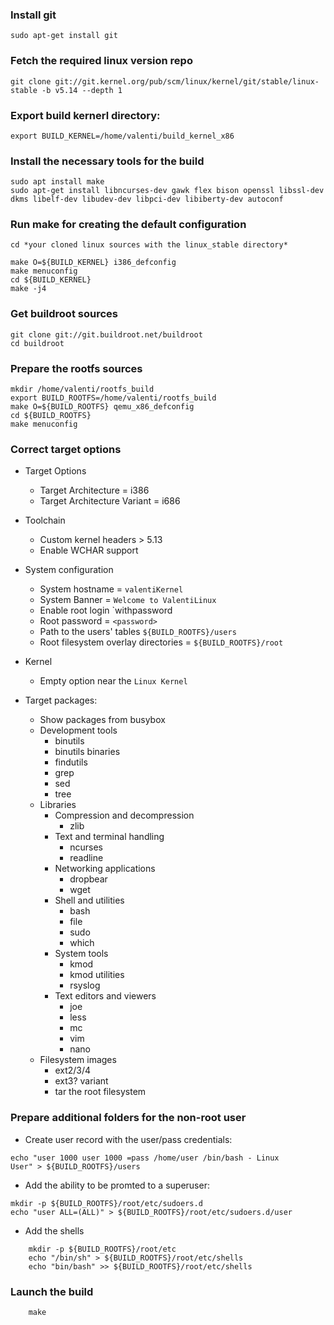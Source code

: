 ### Install git
```shell
sudo apt-get install git
```

### Fetch the required linux version repo
```shell
git clone git://git.kernel.org/pub/scm/linux/kernel/git/stable/linux-stable -b v5.14 --depth 1
```

### Export  build kernerl directory:
```shell
export BUILD_KERNEL=/home/valenti/build_kernel_x86
```

### Install the necessary tools for the build

```shell
sudo apt install make
sudo apt-get install libncurses-dev gawk flex bison openssl libssl-dev dkms libelf-dev libudev-dev libpci-dev libiberty-dev autoconf

```

### Run make for creating the default configuration
```shell
cd *your cloned linux sources with the linux_stable directory*
```

```shell
make O=${BUILD_KERNEL} i386_defconfig
make menuconfig
cd ${BUILD_KERNEL}
make -j4
```

### Get buildroot sources
```shell
git clone git://git.buildroot.net/buildroot
cd buildroot
```

### Prepare the rootfs sources
```shell
mkdir /home/valenti/rootfs_build
export BUILD_ROOTFS=/home/valenti/rootfs_build
make O=${BUILD_ROOTFS} qemu_x86_defconfig
cd ${BUILD_ROOTFS}
make menuconfig
```

### Correct target options
* Target Options
    * Target Architecture = i386
    * Target Architecture Variant = i686
* Toolchain
    * Custom kernel headers > 5.13
    * Enable WCHAR support
* System configuration
    * System hostname = `valentiKernel`
    * System Banner = `Welcome to ValentiLinux`
    * Enable root login `withpassword
    * Root password = `<password>`
    * Path to the users' tables `${BUILD_ROOTFS}/users`
    * Root filesystem overlay directories = `${BUILD_ROOTFS}/root`
* Kernel
    * Empty option near the `Linux Kernel`

* Target packages:
    *   Show packages from busybox
    *   Development tools
        * binutils
        * binutils binaries
        * findutils
        * grep
        * sed
        * tree
    * Libraries
        * Compression and decompression
            *   zlib
        *   Text and terminal handling
            *   ncurses
            *   readline
        *   Networking applications
            * dropbear
            * wget
        * Shell and utilities
            * bash 
            * file
            * sudo
            * which
        * System tools
            * kmod
            * kmod utilities
            * rsyslog
        * Text editors and viewers
            * joe
            * less
            * mc
            * vim
            * nano
    * Filesystem images
        *   ext2/3/4
        * ext3? variant
        * tar the root filesystem

### Prepare additional folders for the non-root user
* Create user record with the user/pass credentials:

```shell
echo "user 1000 user 1000 =pass /home/user /bin/bash - Linux
User" > ${BUILD_ROOTFS}/users
```

* Add the ability to be promted to a superuser:
```shell
mkdir -p ${BUILD_ROOTFS}/root/etc/sudoers.d
echo "user ALL=(ALL)" > ${BUILD_ROOTFS}/root/etc/sudoers.d/user
```

* Add the shells

```shell
    mkdir -p ${BUILD_ROOTFS}/root/etc
    echo "/bin/sh" > ${BUILD_ROOTFS}/root/etc/shells
    echo "bin/bash" >> ${BUILD_ROOTFS}/root/etc/shells
```

### Launch the build

```shell
    make
```
